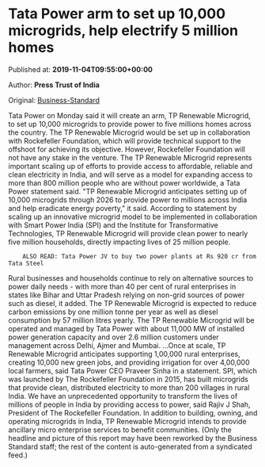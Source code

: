 
# Tata Power arm to set up 10,000 microgrids, help electrify 5 million homes

Published at: **2019-11-04T09:55:00+00:00**

Author: **Press Trust of India**

Original: [Business-Standard](https://www.business-standard.com/article/pti-stories/tata-power-creates-new-arm-to-set-up-10-000-microgrids-in-india-119110400760_1.html)

Tata Power on Monday said it will create an arm, TP Renewable Microgrid, to set up 10,000 microgrids to provide power to five millions homes across the country.
The TP Renewable Microgrid would be set up in collaboration with Rockefeller Foundation, which will provide technical support to the offshoot for achieving its objective.
However, Rockefeller Foundation will not have any stake in the venture.
The TP Renewable Microgrid represents important scaling up of efforts to provide access to affordable, reliable and clean electricity in India, and will serve as a model for expanding access to more than 800 million people who are without power worldwide, a Tata Power statement said.
"TP Renewable Microgrid anticipates setting up of 10,000 microgrids through 2026 to provide power to millions across India and help eradicate energy poverty," it said.
According to statement by scaling up an innovative microgrid model to be implemented in collaboration with Smart Power India (SPI) and the Institute for Transformative Technologies, TP Renewable Microgrid will provide clean power to nearly five million households, directly impacting lives of 25 million people. 

        ALSO READ: Tata Power JV to buy two power plants at Rs 920 cr from Tata Steel
      
Rural businesses and households continue to rely on alternative sources to power daily needs - with more than 40 per cent of rural enterprises in states like Bihar and Uttar Pradesh relying on non-grid sources of power such as diesel, it added.
The TP Renewable Microgrid is expected to reduce carbon emissions by one million tonne per year as well as diesel consumption by 57 million litres yearly.
The TP Renewable Microgrid will be operated and managed by Tata Power with about 11,000 MW of installed power generation capacity and over 2.6 million customers under management across Delhi, Ajmer and Mumbai.
...Once at scale, TP Renewable Microgrid anticipates supporting 1,00,000 rural enterprises, creating 10,000 new green jobs, and providing irrigation for over 4,00,000 local farmers, said Tata Power CEO Praveer Sinha in a statement.
SPI, which was launched by The Rockefeller Foundation in 2015, has built microgrids that provide clean, distributed electricity to more than 200 villages in rural India.
We have an unprecedented opportunity to transform the lives of millions of people in India by providing access to power, said Rajiv J Shah, President of The Rockefeller Foundation.
In addition to building, owning, and operating microgrids in India, TP Renewable Microgrid intends to provide ancillary micro enterprise services to benefit communities.
(Only the headline and picture of this report may have been reworked by the Business Standard staff; the rest of the content is auto-generated from a syndicated feed.)
